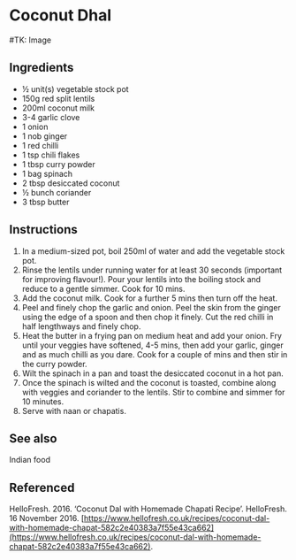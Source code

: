 # Coconut Dhal
#TK: Image

## Ingredients
- ½ unit(s) vegetable stock pot
- 150g red split lentils
- 200ml coconut milk
- 3-4 garlic clove
- 1 onion
- 1 nob ginger
- 1 red chilli
- 1 tsp chili flakes
- 1 tbsp curry powder
- 1 bag spinach
- 2 tbsp desiccated coconut
- ½ bunch coriander
- 3 tbsp butter

## Instructions
1. In a medium-sized pot, boil 250ml of water and add the vegetable stock pot.
2. Rinse the lentils under running water for at least 30 seconds (important for improving flavour!). Pour your lentils into the boiling stock and reduce to a gentle simmer. Cook for 10 mins.
3. Add the coconut milk. Cook for a further 5 mins then turn off the heat.
4. Peel and finely chop the garlic and onion. Peel the skin from the ginger using the edge of a spoon and then chop it finely. Cut the red chilli in half lengthways and finely chop.
5. Heat the butter in a frying pan on medium heat and add your onion. Fry until your veggies have softened, 4-5 mins, then add your garlic, ginger and as much chilli as you dare. Cook for a couple of mins and then stir in the curry powder.
6. Wilt the spinach in a pan and toast the desiccated coconut in a hot pan.
7. Once the spinach is wilted and the coconut is toasted, combine along with veggies and coriander to the lentils. Stir to combine and simmer for 10 minutes.
8. Serve with naan or chapatis.

## See also
Indian food

## Referenced
HelloFresh. 2016. ‘Coconut Dal with Homemade Chapati Recipe’. HelloFresh. 16 November 2016. [https://www.hellofresh.co.uk/recipes/coconut-dal-with-homemade-chapat-582c2e40383a7f55e43ca662](https://www.hellofresh.co.uk/recipes/coconut-dal-with-homemade-chapat-582c2e40383a7f55e43ca662).
